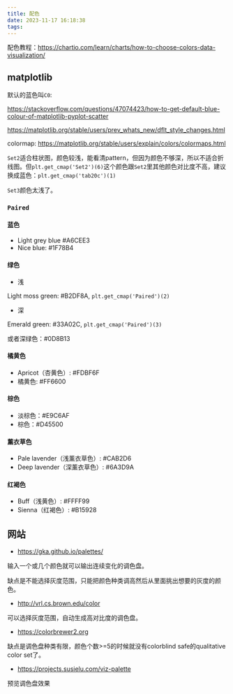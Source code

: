 ```yaml
---
title: 配色
date: 2023-11-17 16:18:38
tags:
---
```


配色教程：<https://chartio.com/learn/charts/how-to-choose-colors-data-visualization/>

## matplotlib

默认的蓝色叫`C0`:

<https://stackoverflow.com/questions/47074423/how-to-get-default-blue-colour-of-matplotlib-pyplot-scatter>

<https://matplotlib.org/stable/users/prev_whats_new/dflt_style_changes.html>

colormap: <https://matplotlib.org/stable/users/explain/colors/colormaps.html>

`Set2`适合柱状图，颜色较浅，能看清pattern，但因为颜色不够深，所以不适合折线图。但`plt.get_cmap('Set2')(6)`这个颜色跟`Set2`里其他颜色对比度不高，建议换成蓝色：`plt.get_cmap('tab20c')(1)`

`Set3`颜色太浅了。

### `Paired`

#### 蓝色

- Light grey blue #A6CEE3
- Nice blue: #1F78B4

#### 绿色

- 浅

Light moss green: #B2DF8A, `plt.get_cmap('Paired')(2)`

- 深

Emerald green: #33A02C, `plt.get_cmap('Paired')(3)`

或者深绿色：#0D8B13

#### 橘黄色

- Apricot（杏黄色）: #FDBF6F
- 橘黄色: #FF6600

#### 棕色

- 淡棕色：#E9C6AF
- 棕色：#D45500

#### 薰衣草色

- Pale lavender（浅薰衣草色）: #CAB2D6
- Deep lavender（深薰衣草色）: #6A3D9A

#### 红褐色

- Buff（浅黄色）: #FFFF99
- Sienna（红褐色）: #B15928

## 网站

- <https://gka.github.io/palettes/>

输入一个或几个颜色就可以输出连续变化的调色盘。

缺点是不能选择灰度范围，只能把颜色种类调高然后从里面挑出想要的灰度的颜色。

- <http://vrl.cs.brown.edu/color>

可以选择灰度范围，自动生成高对比度的调色盘。

- <https://colorbrewer2.org>

缺点是调色盘种类有限，颜色个数>=5的时候就没有colorblind safe的qualitative color set了。

- <https://projects.susielu.com/viz-palette>

预览调色盘效果

